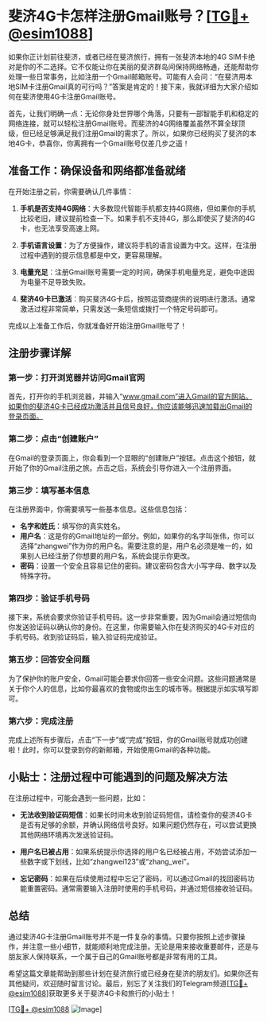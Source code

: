 # 斐济4G卡怎样注册Gmail账号？[[TG💪+ @esim1088](https://t.me/s/esim1088)]

如果你正计划前往斐济，或者已经在斐济旅行，拥有一张斐济本地的4G SIM卡绝对是你的不二选择。它不仅能让你在美丽的斐济群岛间保持网络畅通，还能帮助你处理一些日常事务，比如注册一个Gmail邮箱账号。可能有人会问：“在斐济用本地SIM卡注册Gmail真的可行吗？”答案是肯定的！接下来，我就详细为大家介绍如何在斐济使用4G卡注册Gmail账号。

首先，让我们明确一点：无论你身处世界哪个角落，只要有一部智能手机和稳定的网络连接，就可以轻松注册Gmail账号。而斐济的4G网络覆盖虽然不算全球顶级，但已经足够满足我们注册Gmail的需求了。所以，如果你已经购买了斐济的本地4G卡，恭喜你，你离拥有一个Gmail账号仅差几步之遥！

## 准备工作：确保设备和网络都准备就绪

在开始注册之前，你需要确认几件事情：

1. **手机是否支持4G网络**：大多数现代智能手机都支持4G网络，但如果你的手机比较老旧，建议提前检查一下。如果手机不支持4G，那么即使买了斐济的4G卡，也无法享受高速上网。

2. **手机语言设置**：为了方便操作，建议将手机的语言设置为中文。这样，在注册过程中遇到的提示信息都是中文，更容易理解。

3. **电量充足**：注册Gmail账号需要一定的时间，确保手机电量充足，避免中途因为电量不足导致失败。

4. **斐济4G卡已激活**：购买斐济4G卡后，按照运营商提供的说明进行激活。通常激活过程非常简单，只需发送一条短信或拨打一个特定号码即可。

完成以上准备工作后，你就准备好开始注册Gmail账号了！

## 注册步骤详解

### 第一步：打开浏览器并访问Gmail官网

首先，打开你的手机浏览器，并输入“www.gmail.com”进入Gmail的官方网站。如果你的斐济4G卡已经成功激活并且信号良好，你应该能够迅速加载出Gmail的登录页面。

### 第二步：点击“创建账户”

在Gmail的登录页面上，你会看到一个显眼的“创建账户”按钮。点击这个按钮，就开始了你的Gmail注册之旅。点击之后，系统会引导你进入一个注册界面。

### 第三步：填写基本信息

在注册界面中，你需要填写一些基本信息。这些信息包括：

- **名字和姓氏**：填写你的真实姓名。
- **用户名**：这是你的Gmail地址的一部分。例如，如果你的名字叫张伟，你可以选择“zhangwei”作为你的用户名。需要注意的是，用户名必须是唯一的，如果别人已经注册了你想要的用户名，系统会提示你更改。
- **密码**：设置一个安全且容易记住的密码。建议密码包含大小写字母、数字以及特殊字符。

### 第四步：验证手机号码

接下来，系统会要求你验证手机号码。这一步非常重要，因为Gmail会通过短信向你发送验证码以确认你的身份。在这里，你需要输入你在斐济购买的4G卡对应的手机号码。收到验证码后，输入验证码完成验证。

### 第五步：回答安全问题

为了保护你的账户安全，Gmail可能会要求你回答一些安全问题。这些问题通常是关于你个人的信息，比如你最喜欢的食物或你出生的城市等。根据提示如实填写即可。

### 第六步：完成注册

完成上述所有步骤后，点击“下一步”或“完成”按钮，你的Gmail账号就成功创建啦！此时，你可以登录到你的新邮箱，开始使用Gmail的各种功能。

## 小贴士：注册过程中可能遇到的问题及解决方法

在注册过程中，可能会遇到一些问题，比如：

- **无法收到验证码短信**：如果长时间未收到验证码短信，请检查你的斐济4G卡是否有足够的余额，并确认网络信号良好。如果问题仍然存在，可以尝试更换其他网络环境再次发送验证码。

- **用户名已被占用**：如果系统提示你选择的用户名已经被占用，不妨尝试添加一些数字或下划线，比如“zhangwei123”或“zhang_wei”。

- **忘记密码**：如果在后续使用过程中忘记了密码，可以通过Gmail的找回密码功能重置密码。通常需要输入注册时使用的手机号码，并通过短信接收验证码。

## 总结

通过斐济4G卡注册Gmail账号并不是一件复杂的事情。只要你按照上述步骤操作，并注意一些小细节，就能顺利地完成注册。无论是用来接收重要邮件，还是与朋友家人保持联系，一个属于自己的Gmail账号都是非常有用的工具。

希望这篇文章能帮助到那些计划在斐济旅行或已经身在斐济的朋友们。如果你还有其他疑问，欢迎随时留言讨论。最后，别忘了关注我们的Telegram频道[[TG💪+ @esim1088](https://t.me/s/esim1088)]获取更多关于斐济4G卡和旅行的小贴士！

[[TG💪+ @esim1088](https://t.me/s/esim1088) ![Image](https://i.postimg.cc/4NQfJmqS/Snipaste-2025-05-13-00-14-12.png)]